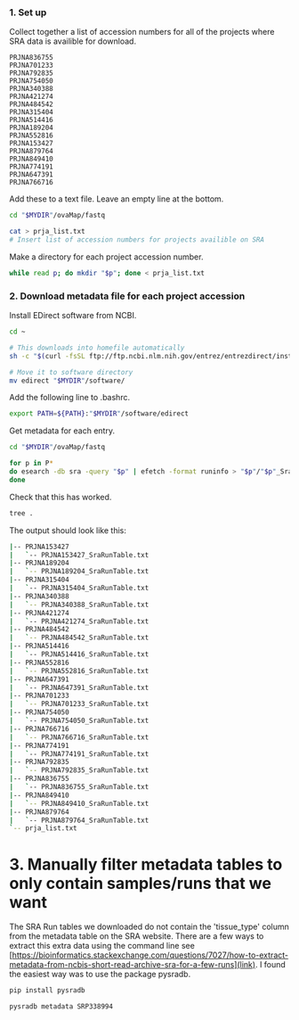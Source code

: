 ### 1. Set up
Collect together a list of accession numbers for all of the projects where SRA data is availible for download.
```text
PRJNA836755
PRJNA701233
PRJNA792835
PRJNA754050
PRJNA340388
PRJNA421274
PRJNA484542
PRJNA315404
PRJNA514416
PRJNA189204
PRJNA552816
PRJNA153427
PRJNA879764
PRJNA849410
PRJNA774191
PRJNA647391
PRJNA766716
```

Add these to a text file. Leave an empty line at the bottom.
```bash
cd "$MYDIR"/ovaMap/fastq

cat > prja_list.txt
# Insert list of accession numbers for projects availible on SRA
```

Make a directory for each project accession number.
```bash
while read p; do mkdir "$p"; done < prja_list.txt
```

### 2. Download metadata file for each project accession
Install EDirect software from NCBI.
```bash
cd ~

# This downloads into homefile automatically
sh -c "$(curl -fsSL ftp://ftp.ncbi.nlm.nih.gov/entrez/entrezdirect/install-edirect.sh)"

# Move it to software directory
mv edirect "$MYDIR"/software/
```

Add the following line to .bashrc.
```bash
export PATH=${PATH}:"$MYDIR"/software/edirect
```

Get metadata for each entry.
```bash
cd "$MYDIR"/ovaMap/fastq

for p in P*
do esearch -db sra -query "$p" | efetch -format runinfo > "$p"/"$p"_SraRunTable.txt
done 
```

Check that this has worked.
```bash
tree .
```

The output should look like this:
```bash
|-- PRJNA153427
|   `-- PRJNA153427_SraRunTable.txt
|-- PRJNA189204
|   `-- PRJNA189204_SraRunTable.txt
|-- PRJNA315404
|   `-- PRJNA315404_SraRunTable.txt
|-- PRJNA340388
|   `-- PRJNA340388_SraRunTable.txt
|-- PRJNA421274
|   `-- PRJNA421274_SraRunTable.txt
|-- PRJNA484542
|   `-- PRJNA484542_SraRunTable.txt
|-- PRJNA514416
|   `-- PRJNA514416_SraRunTable.txt
|-- PRJNA552816
|   `-- PRJNA552816_SraRunTable.txt
|-- PRJNA647391
|   `-- PRJNA647391_SraRunTable.txt
|-- PRJNA701233
|   `-- PRJNA701233_SraRunTable.txt
|-- PRJNA754050
|   `-- PRJNA754050_SraRunTable.txt
|-- PRJNA766716
|   `-- PRJNA766716_SraRunTable.txt
|-- PRJNA774191
|   `-- PRJNA774191_SraRunTable.txt
|-- PRJNA792835
|   `-- PRJNA792835_SraRunTable.txt
|-- PRJNA836755
|   `-- PRJNA836755_SraRunTable.txt
|-- PRJNA849410
|   `-- PRJNA849410_SraRunTable.txt
|-- PRJNA879764
|   `-- PRJNA879764_SraRunTable.txt
`-- prja_list.txt
```

# 3. Manually filter metadata tables to only contain samples/runs that we want
The SRA Run tables we downloaded do not contain the 'tissue_type' column from the metadata table on the SRA website. There are a few ways to extract this extra data using the command line see [https://bioinformatics.stackexchange.com/questions/7027/how-to-extract-metadata-from-ncbis-short-read-archive-sra-for-a-few-runs](link). I found the easiest way was to use the package pysradb.
```bash
pip install pysradb

pysradb metadata SRP338994
```
